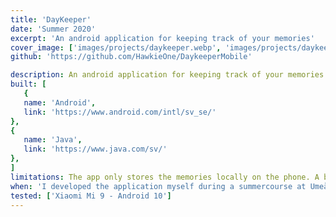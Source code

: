 ```yaml
---
title: 'DayKeeper'
date: 'Summer 2020'
excerpt: 'An android application for keeping track of your memories'
cover_image: ['images/projects/daykeeper.webp', 'images/projects/daykeeper.avif']
github: 'https://github.com/HawkieOne/DaykeeperMobile'

description: An android application for keeping track of your memories. The purpose of the app is to help people remember thing they otherwise would forget. One of the biggest advantages with a phone is how easy it is to bring everywhere. Therefore the app is designed to be used to help people remeber things everywhere. The design of the app is made to help users store memories fast and smooth. A user can also save an image of the memory. Daykeeper also gives users the possibility to search among stored memories as well as sort memories. The app stores all the memorieslocally on the phone through Room, a library for storing data locally with SQL.
built: [
   {
   name: 'Android',
   link: 'https://www.android.com/intl/sv_se/'
},
{
   name: 'Java',
   link: 'https://www.java.com/sv/'
},
]
limitations: The app only stores the memories locally on the phone. A better solution would be an online database to be able to use the app on multiple devices and sync the memories between the devices. 
when: 'I developed the application myself during a summercourse at Umeå university and wrote the app in Java with Android Studio. Before the course I had not worked with programming for android devices but I quickly understood the different structure and design principles for mobile devices.'
tested: ['Xiaomi Mi 9 - Android 10']
---
```


